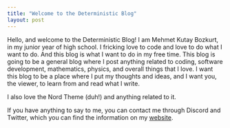 ```yaml
---
title: "Welcome to the Deterministic Blog"
layout: post
---
```


Hello, and welcome to the Deterministic Blog! I am Mehmet Kutay Bozkurt, in my junior year of high school. 
I fricking love to code and love to do what I want to do. And this blog is what I want to do in my free time. 
This blog is going to be a general blog where I post anything related to coding, software development, 
mathematics, physics, and overall things that I love. I want this blog to be a place where I put my 
thoughts and ideas, and I want you, the viewer, to learn from and read what I write.


I also love the Nord Theme (duh!) and anything related to it.

If you have anything to say to me, you can contact me through Discord and Twitter, which you can find 
the information on my [website](https://www.mkutay.dev).
